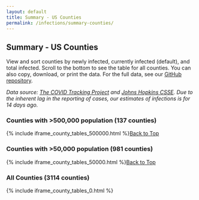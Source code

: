 ```yaml
---
layout: default
title: Summary - US Counties
permalink: /infections/summary-counties/
---
```

## Summary - US Counties

View and sort counties by newly infected, currently infected (default), and total infected. Scroll to the bottom to see the table for all counties. You can also copy, download, or print the data. For the full data, see our [GitHub repository](https://github.com/youyanggu/covid19-infection-estimates-latest/blob/main/counties/1_latest_percent_infected_counties.csv).

*Data source: [The COVID Tracking Project](https://covidtracking.com/) and [Johns Hopkins CSSE](https://coronavirus.jhu.edu/). Due to the inherent lag in the reporting of cases, our estimates of infections is for 14 days ago.*

### Counties with >500,000 population (137 counties)

{% include iframe_county_tables_500000.html %}[Back to Top](#top)

### Counties with >50,000 population (981 counties)

{% include iframe_county_tables_50000.html %}[Back to Top](#top)

### All Counties (3114 counties)

{% include iframe_county_tables_0.html %}
